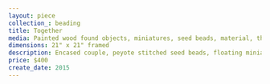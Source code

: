 ```yaml
---
layout: piece
collection_: beading
title: Together
media: Painted wood found objects, miniatures, seed beads, material, thread
dimensions: 21" x 21" framed
description: Encased couple, peyote stitched seed beads, floating miniatures on layered quilted fabric, matted  in glassed maple frame 2 inches in depth.
price: $400
create_date: 2015
---
```

